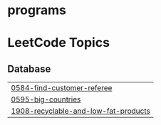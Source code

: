 # programs
<!---LeetCode Topics Start-->
# LeetCode Topics
## Database
|  |
| ------- |
| [0584-find-customer-referee](https://github.com/Vishnu9406/programs/tree/master/0584-find-customer-referee) |
| [0595-big-countries](https://github.com/Vishnu9406/programs/tree/master/0595-big-countries) |
| [1908-recyclable-and-low-fat-products](https://github.com/Vishnu9406/programs/tree/master/1908-recyclable-and-low-fat-products) |
<!---LeetCode Topics End-->